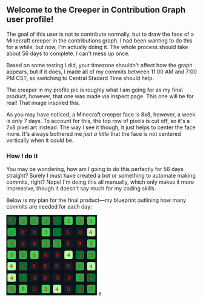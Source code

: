  ## Welcome to the Creeper in Contribution Graph user profile!

The goal of this user is not to contribute normally, but to draw the face of a Minecraft creeper in the contributions graph.
I had been wanting to do this for a while, but now, I'm actually doing it. The whole process should take about 56 days to complete. I can't mess up once.

Based on some testing I did, your timezone shouldn't affect how the graph appears, but if it does, I made all of my commits between 11:00 AM and 7:00 PM CST, so switching to Central Stadard Time should help.

The creeper in my profile pic is roughly what I am going for as my final product, however, that one was made via inspect page. This one will be for real! That image inspired this.

As you may have noticed, a Minecraft creeper face is 8x8, however, a week is only 7 days. To account for this, the top row of pixels is cut off, so it's a 7x8 pixel art instead.
The way I see it though, it just helps to center the face more. It's always bothered me *just a little* that the face is not centered vertically when it could be.

### How I do it

You may be wondering, how am I going to do this perfectly for 56 days straight? Surely I must have created a bot or something to automate making commits, right? Nope! I'm doing this all manually, which only makes it more impressive, though it doesn't say much for my coding skills.

Below is my plan for the final product—my blueprint outlining how many commits are needed for each day:

![CreeperContributionGraph.png](CreeperContributionGraph.png)
a
